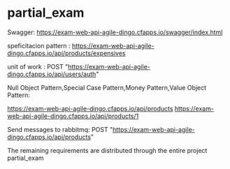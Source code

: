 # partial_exam

Swagger:  https://exam-web-api-agile-dingo.cfapps.io/swagger/index.html

speficitacion pattern : https://exam-web-api-agile-dingo.cfapps.io/api/products/expensives

unit of work : POST "https://exam-web-api-agile-dingo.cfapps.io/api/users/auth"

Null Object Pattern,Special Case Pattern,Money Pattern,Value Object Pattern:

https://exam-web-api-agile-dingo.cfapps.io/api/products
https://exam-web-api-agile-dingo.cfapps.io/api/products/1

Send messages to rabbitmq:
POST "https://exam-web-api-agile-dingo.cfapps.io/api/products"


The remaining requirements are distributed through the entire project
partial_exam

